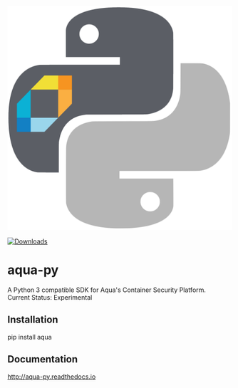 ![alt tag|150x150](/docs/source/_static/aqua_logo.png?raw=true "aqua-py")

[![Downloads](https://pepy.tech/badge/aqua)](https://pepy.tech/project/aqua)

aqua-py
====

A Python 3 compatible SDK for Aqua's Container Security Platform.<br/>
Current Status: Experimental

## Installation
pip install aqua

## Documentation
http://aqua-py.readthedocs.io
